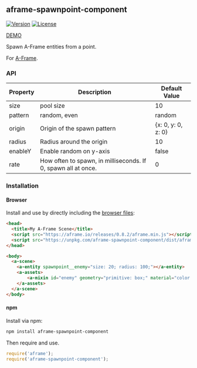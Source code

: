 ## aframe-spawnpoint-component

[![Version](http://img.shields.io/npm/v/aframe-spawnpoint-component.svg?style=flat-square)](https://npmjs.org/package/aframe-spawnpoint-component)
[![License](http://img.shields.io/npm/l/aframe-spawnpoint-component.svg?style=flat-square)](https://npmjs.org/package/aframe-spawnpoint-component)

[DEMO](https://banada.github.io/aframe-spawnpoint-component/)

Spawn A-Frame entities from a point.

For [A-Frame](https://aframe.io).

### API

| Property | Description | Default Value |
| -------- | ----------- | ------------- |
| size     | pool size | 10 |
| pattern  | random, even | random |
| origin   | Origin of the spawn pattern | {x: 0, y: 0, z: 0} |
| radius   | Radius around the origin | 10 |
| enableY  | Enable random on y-axis | false |
| rate     | How often to spawn, in milliseconds. If 0, spawn all at once. | 0 |

### Installation

#### Browser

Install and use by directly including the [browser files](dist):

```html
<head>
  <title>My A-Frame Scene</title>
  <script src="https://aframe.io/releases/0.8.2/aframe.min.js"></script>
  <script src="https://unpkg.com/aframe-spawnpoint-component/dist/aframe-spawnpoint-component.min.js"></script>
</head>

<body>
  <a-scene>
    <a-entity spawnpoint__enemy="size: 20; radius: 100;"></a-entity>
    <a-assets>
        <a-mixin id="enemy" geometry="primitive: box;" material="color: red;"></a-mixin>
    </a-assets>
  </a-scene>
</body>
```

#### npm

Install via npm:

```bash
npm install aframe-spawnpoint-component
```

Then require and use.

```js
require('aframe');
require('aframe-spawnpoint-component');
```
